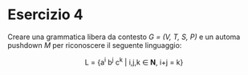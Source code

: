 # Esercizio 4

Creare una grammatica libera da contesto *G = (V, T, S, P)* e un automa pushdown *M* per riconoscere il seguente linguaggio:

<center>
L = {a<sup>i</sup> b<sup>j</sup> c<sup>k</sup> | i,j,k ∈ <strong>N</strong>, i+j = k}
</center>
